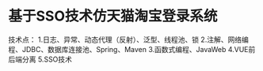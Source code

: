 # 基于SSO技术仿天猫淘宝登录系统

技术点：
1.日志、异常、动态代理（反射）、泛型、线程池、锁
2.注解、网络编程、JDBC、数据库连接池、Spring、Maven
3.函数式编程、JavaWeb
4.VUE前后端分离
5.SSO技术
